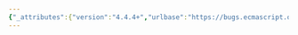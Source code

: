 ```yaml
---
{"_attributes":{"version":"4.4.4+","urlbase":"https://bugs.ecmascript.org/","maintainer":"dherman@mozilla.com"},"bug":{"bug_id":1853,"creation_ts":"2013-08-29 05:47:00 -0700","short_desc":"8.4.2: Typo \"methods\" -> \"method\"","delta_ts":"2013-09-27 14:47:36 -0700","product":"Draft for 6th Edition","component":"editorial issue","version":"Rev 17: August 23, 2013 Draft","rep_platform":"All","op_sys":"All","bug_status":"RESOLVED","resolution":"FIXED","priority":"Normal","bug_severity":"normal","everconfirmed":true,"reporter":{"uid":"andrebargull","name":"André Bargull"},"assigned_to":{"uid":"allen","name":"Allen Wirfs-Brock"},"long_desc":[{"commentid":5262,"comment_count":0,"who":{"uid":"andrebargull","name":"André Bargull"},"bug_when":"2013-08-29 05:47:29 -0700","thetext":"8.4.2, fourth paragraph, second sentence.\n\nChange \"that internal methods\" to \"that internal method\"."},{"commentid":5336,"comment_count":1,"who":{"uid":"allen","name":"Allen Wirfs-Brock"},"bug_when":"2013-09-09 12:23:24 -0700","thetext":"fixed in rev19 editor's draft\n\n9.2.2"},{"commentid":5558,"comment_count":2,"who":{"uid":"allen","name":"Allen Wirfs-Brock"},"bug_when":"2013-09-27 14:47:36 -0700","thetext":"fixed in rev19"}]}}
---
```

